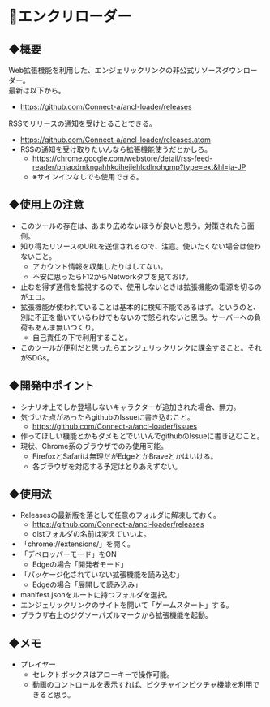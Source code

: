 # 👼エンクリローダー

## ◆概要
Web拡張機能を利用した、エンジェリックリンクの非公式リソースダウンローダー。  
最新は以下から。
- https://github.com/Connect-a/ancl-loader/releases  

RSSでリリースの通知を受けとることできる。
- https://github.com/Connect-a/ancl-loader/releases.atom
- RSSの通知を受け取りたいんなら拡張機能使うだとかしろ。
  - https://chrome.google.com/webstore/detail/rss-feed-reader/pnjaodmkngahhkoihejjehlcdlnohgmp?type=ext&hl=ja-JP
  - ※サインインなしでも使用できる。

## ◆使用上の注意
- このツールの存在は、あまり広めないほうが良いと思う。対策されたら面倒。
- 知り得たリソースのURLを送信されるので、注意。使いたくない場合は使わないこと。
  - アカウント情報を収集したりはしてない。
  - 不安に思ったらF12からNetworkタブを見ておけ。
- 止むを得ず通信を監視するので、使用しないときは拡張機能の電源を切るのがエコ。
- 拡張機能が使われていることは基本的に検知不能であるはず。というのと、別に不正を働いているわけでもないので怒られないと思う。サーバーへの負荷もあんま無いつくり。
  - 自己責任の下で利用すること。
- このツールが便利だと思ったらエンジェリックリンクに課金すること。それがSDGs。

## ◆開発中ポイント
- シナリオ上でしか登場しないキャラクターが追加された場合、無力。
- 気づいた点があったらgithubのIssueに書き込むこと。
  - https://github.com/Connect-a/ancl-loader/issues
- 作ってほしい機能とかもダメもとでいいんでgithubのIssueに書き込むこと。
- 現状、Chrome系のブラウザでのみ使用可能。
  - FirefoxとSafariは無理だがEdgeとかBraveとかはいける。
  - 各ブラウザを対応する予定はとりあえずない。

## ◆使用法
- Releasesの最新版を落として任意のフォルダに解凍しておく。
  - https://github.com/Connect-a/ancl-loader/releases
  - distフォルダの名前は変えていいよ。
- 「chrome://extensions/」を開く。
- 「デベロッパーモード」をON
  - Edgeの場合「開発者モード」
- 「パッケージ化されていない拡張機能を読み込む」
  - Edgeの場合「展開して読み込み」
- manifest.jsonをルートに持つフォルダを選択。
- エンジェリックリンクのサイトを開いて「ゲームスタート」する。
- ブラウザ右上のジグソーパズルマークから拡張機能を起動。

## ◆メモ
- プレイヤー
  - セレクトボックスはアローキーで操作可能。
  - 動画のコントロールを表示すれば、ピクチャインピクチャ機能を利用できると思う。